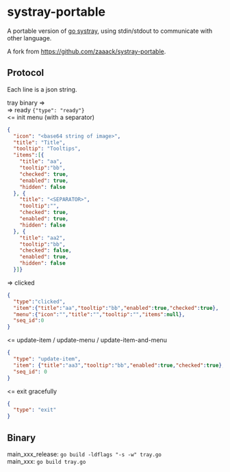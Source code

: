 # systray-portable

A portable version of [go systray](https://github.com/getlantern/systray), using stdin/stdout to communicate with other language.

A fork from https://github.com/zaaack/systray-portable.


## Protocol

Each line is a json string.

tray binary =>  
=> ready  `{"type": "ready"}`  
<= init menu (with a separator)
```json
{
  "icon": "<base64 string of image>",
  "title": "Title",
  "tooltip": "Tooltips",
  "items":[{
    "title": "aa",
    "tooltip":"bb",
    "checked": true,
    "enabled": true,
    "hidden": false
  }, {
    "title": "<SEPARATOR>",
    "tooltip":"",
    "checked": true,
    "enabled": true,
    "hidden": false
  }, {
    "title": "aa2",
    "tooltip":"bb",
    "checked": false,
    "enabled": true,
    "hidden": false
  }]}
```
=> clicked  
```json
{
  "type":"clicked",
  "item":{"title":"aa","tooltip":"bb","enabled":true,"checked":true},
  "menu":{"icon":"","title":"","tooltip":"","items":null},
  "seq_id":0
}
```
<= update-item / update-menu / update-item-and-menu
```json
{
  "type": "update-item",
  "item": {"title":"aa3","tooltip":"bb","enabled":true,"checked":true},
  "seq_id": 0
}
```

<= exit gracefully
```json
{
  "type": "exit"
}
```

## Binary
main_xxx_release: `go build -ldflags "-s -w" tray.go`  
main_xxx: `go build tray.go`
